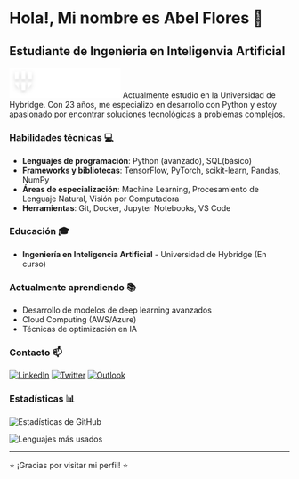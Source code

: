 # Hola!, Mi nombre es Abel Flores 👋
## Estudiante de Ingenieria en Inteligenvia Artificial

<img src="./logo-hybridge-long.png" alt="Logo de Hybridge" width="200">
Actualmente estudio en la Universidad de Hybridge. Con 23 años, me especializo en desarrollo con Python y estoy apasionado por encontrar soluciones tecnológicas a problemas complejos.

### Habilidades técnicas 💻
- **Lenguajes de programación**: Python (avanzado), SQL(básico)
- **Frameworks y bibliotecas**: TensorFlow, PyTorch, scikit-learn, Pandas, NumPy
- **Áreas de especialización**: Machine Learning, Procesamiento de Lenguaje Natural, Visión por Computadora
- **Herramientas**: Git, Docker, Jupyter Notebooks, VS Code

### Educación 🎓
- **Ingeniería en Inteligencia Artificial** - Universidad de Hybridge (En curso)

### Actualmente aprendiendo 📚
- Desarrollo de modelos de deep learning avanzados
- Cloud Computing (AWS/Azure)
- Técnicas de optimización en IA

### Contacto 📫
[![LinkedIn](https://img.shields.io/badge/LinkedIn_=_Abel_Flores-0077B5?style=for-the-badge&logo=linkedin&logoColor=white)](https://www.linkedin.com/in/abel-flores-5b98b8304/)
[![Twitter](https://img.shields.io/badge/Twitter_=_TheRevised__96-1DA1F2?style=for-the-badge&logo=twitter&logoColor=white)](https://twitter.com/TheRevised_96)
[![Outlook](https://img.shields.io/badge/Microsoft_Outlook-0078D4?style=for-the-badge&logo=microsoft-outlook&logoColor=white)](mailto:abelwan1@hotmail.com)

### Estadísticas 📊

![Estadísticas de GitHub](https://github-readme-stats.vercel.app/api?username=TheRevised&show_icons=true&theme=radical)

![Lenguajes más usados](https://github-readme-stats.vercel.app/api/top-langs/?username=TheRevised&layout=compact&theme=radical)

---

⭐️ ¡Gracias por visitar mi perfil! ⭐️
